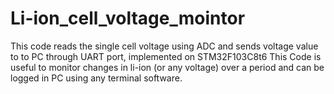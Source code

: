 # Li-ion_cell_voltage_mointor
This code reads the single cell voltage using ADC and sends voltage value to to PC through UART port, implemented on STM32F103C8t6
This Code is useful to monitor changes in li-ion (or any voltage) over a period and can be logged in PC using any terminal software.
